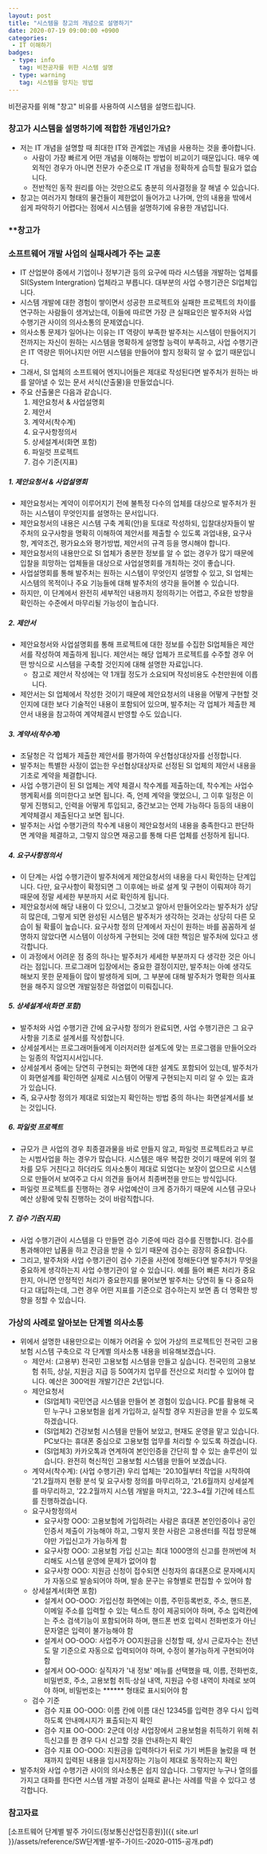 ```yaml
---
layout: post
title: "시스템을 창고의 개념으로 설명하기"
date: 2020-07-19 09:00:00 +0900
categories: 
 - IT 이해하기
badges:
 - type: info
   tag: 비전공자를 위한 시스템 설명
 - type: warning
   tag: 시스템을 망치는 방법
---
```


비전공자를 위해 "창고" 비유를 사용하여 시스템을 설명드립니다.

<!--more-->

### **창고가 시스템을 설명하기에 적합한 개념인가요?**
- 저는 IT 개념을 설명할 때 최대한 IT와 관계없는 개념을 사용하는 것을 좋아합니다.
  - 사람이 가장 빠르게 어떤 개념을 이해하는 방법이 비교이기 때문입니다. 매우 예외적인 경우가 아니면 전문가 수준으로 IT 개념을 정확하게 습득할 필요가 없습니다.
  - 전반적인 동작 원리를 아는 것만으로도 충분히 의사결정을 잘 해낼 수 있습니다.
- 창고는 여러가지 형태의 물건들이 제한없이 들어가고 나가며, 안의 내용을 밖에서 쉽게 파악하기 어렵다는 점에서 시스템을 설명하기에 유용한 개념입니다.

### **창고가 

### **소프트웨어 개발 사업의 실패사례가 주는 교훈**
- IT 산업분야 중에서 기업이나 정부기관 등의 요구에 따라 시스템을 개발하는 업체를 SI(System Intergration) 업체라고 부릅니다. 대부분의 사업 수행기관은 SI업체입니다.
- 시스템 개발에 대한 경험이 쌓이면서 성공한 프로젝트와 실패한 프로젝트의 차이를 연구하는 사람들이 생겨났는데, 이들에 따르면 가장 큰 실패요인은 발주처와 사업 수행기관 사이의 의사소통의 문제였습니다.
- 의사소통 문제가 일어나는 이유는 IT 역량이 부족한 발주처는 시스템이 만들어지기 전까지는 자신이 원하는 시스템을 명확하게 설명할 능력이 부족하고, 사업 수행기관은 IT 역량은 뛰어나지만 어떤 시스템을 만들어야 할지 정확히 알 수 없기 때문입니다.
- 그래서, SI 업체의 소프트웨어 엔지니어들은 제대로 작성된다면 발주처가 원하는 바를 알아낼 수 있는 문서 서식(산출물)을 만들었습니다.
- 주요 산출물은 다음과 같습니다.
  1. 제안요청서 & 사업설명회
  2. 제안서
  3. 계약서(착수계)
  4. 요구사항정의서
  5. 상세설계서(화면 포함)
  6. 파일럿 프로젝트
  7. 검수 기준(지표)

##### **1. 제안요청서 & 사업설명회**
- 제안요청서는 계약이 이루어지기 전에 불특정 다수의 업체를 대상으로 발주처가 원하는 시스템이 무엇인지를 설명하는 문서입니다.
- 제안요청서의 내용은 시스템 구축 계획(안)을 토대로 작성하되, 입찰대상자들이 발주처의 요구사항을 명확히 이해하여 제안서를 제출할 수 있도록 과업내용, 요구사항, 계약조건, 평가요소와 평가방법, 제안서의 규격 등을 명시해야 합니다.
- 제안요청서의 내용만으로 SI 업체가 충분한 정보를 알 수 없는 경우가 많기 때문에 입찰을 희망하는 업체들을 대상으로 사업설명회를 개최하는 것이 좋습니다.
- 사업설명회를 통해 발주처는 원하는 시스템이 무엇인지 설명할 수 있고, SI 업체는 시스템의 목적이나 주요 기능들에 대해 발주처의 생각을 들어볼 수 있습니다.
- 하지만, 이 단계에서 완전히 세부적인 내용까지 정의하기는 어렵고, 주요한 방향을 확인하는 수준에서 마무리될 가능성이 높습니다.

##### **2. 제안서**
- 제안요청서와 사업설명회를 통해 프로젝트에 대한 정보를 수집한 SI업체들은 제안서를 작성하여 제출하게 됩니다. 제안서는 해당 업체가 프로젝트를 수주할 경우 어떤 방식으로 시스템을 구축할 것인지에 대해 설명한 자료입니다.
  - 참고로 제안서 작성에는 약 1개월 정도가 소요되며 작성비용도 수천만원에 이릅니다.
- 제안서는 SI 업체에서 작성한 것이기 때문에 제안요청서의 내용을 어떻게 구현할 것인지에 대한 보다 기술적인 내용이 포함되어 있으며, 발주처는 각 업체가 제출한 제안서 내용을 참고하여 계약체결시 반영할 수도 있습니다.

##### **3. 계약서(착수계)**
- 조달청은 각 업체가 제출한 제안서를 평가하여 우선협상대상자를 선정합니다.
- 발주처는 특별한 사정이 없는한 우선협상대상자로 선정된 SI 업체의 제안서 내용을 기초로 계약을 체결합니다.
- 사업 수행기관이 된 SI 업체는 계약 체결시 착수계를 제출하는데, 착수계는 사업수행계획서를 의미한다고 보면 됩니다. 즉, 언제 계약을 맺었으니, 그 이후 일정은 이렇게 진행되고, 인력을 어떻게 투입되고, 중간보고는 언제 가능하다 등등의 내용이 계약체결시 제출된다고 보면 됩니다.
- 발주처는 사업 수행기관의 착수계 내용이 제안요청서의 내용을 충족한다고 판단하면 계약을 체결하고, 그렇지 않으면 재공고를 통해 다른 업체를 선정하게 됩니다.

##### **4. 요구사항정의서**
- 이 단계는 사업 수행기관이 발주처에게 제안요청서의 내용을 다시 확인하는 단계입니다. 다만, 요구사항이 확정되면 그 이후에는 바로 설계 및 구현이 이뤄져야 하기 때문에 정말 세세한 부분까지 서로 확인하게 됩니다. 
- 제안요청서에 해당 내용이 다 있으니, 그것보고 알아서 만들어오라는 발주처가 상당히 많은데, 그렇게 되면 완성된 시스템은 발주처가 생각하는 것과는 상당히 다른 모습이 될 확률이 높습니다. 요구사항 정의 단계에서 자신이 원하는 바를 꼼꼼하게 설명하지 않았다면 시스템이 이상하게 구현되는 것에 대한 책임은 발주처에 있다고 생각합니다.
- 이 과정에서 어려운 점 중의 하나는 발주처가 세세한 부분까지 다 생각한 것은 아니라는 점입니다. 프로그래머 입장에서는 중요한 결정이지만, 발주처는 아예 생각도 해보지 못한 문제들이 많이 발생하게 되며, 그 부분에 대해 발주처가 명확한 의사표현을 해주지 않으면 개발일정은 하염없이 미뤄집니다.

##### **5. 상세설계서(화면 포함)**
- 발주처와 사업 수행기관 간에 요구사항 정의가 완료되면, 사업 수행기관은 그 요구사항을 기초로 설계서를 작성합니다.
- 상세설계서는 프로그래머들에게 이러저러한 설계도에 맞는 프로그램을 만들어오라는 일종의 작업지시서입니다.
- 상세설계서 중에는 당연히 구현되는 화면에 대한 설계도 포함되어 있는데, 발주처가 이 화면설계를 확인하면 실제로 시스템이 어떻게 구현되는지 미리 알 수 있는 효과가 있습니다.
- 즉, 요구사항 정의가 제대로 되었는지 확인하는 방법 중의 하나는 화면설계서를 보는 것입니다.

##### **6. 파일럿 프로젝트**
- 규모가 큰 사업의 경우 최종결과물을 바로 만들지 않고, 파일럿 프로젝트라고 부르는 시범사업을 하는 경우가 많습니다. 시스템은 매우 복잡한 것이기 때문에 위의 절차를 모두 거친다고 하더라도 의사소통이 제대로 되었다는 보장이 없으므로 시스템으로 만들어서 보여주고 다시 의견을 들어서 최종버전을 만드는 방식입니다.
- 파일럿 프로젝트를 진행하는 경우 사업예산이 크게 증가하기 때문에 시스템 규모나 예산 상황에 맞춰 진행하는 것이 바람직합니다.

##### **7. 검수 기준(지표)**
- 사업 수행기관이 시스템을 다 만들면 검수 기준에 따라 검수를 진행합니다. 검수를 통과해야만 납품을 하고 잔금을 받을 수 있기 때문에 검수는 굉장히 중요합니다.
- 그리고, 발주처와 사업 수행기관이 검수 기준을 사전에 정해둔다면 발주처가 무엇을 중요하게 생각하는지 사업 수행기관이 알 수 있습니다. 예를 들어 빠른 처리가 중요한지, 아니면 안정적인 처리가 중요한지를 물어보면 발주처는 당연히 둘 다 중요하다고 대답하는데, 그런 경우 어떤 지표를 기준으로 검수하는지 보면 좀 더 명확한 방향을 정할 수 있습니다.

### **가상의 사례로 알아보는 단계별 의사소통**
- 위에서 설명한 내용만으로는 이해가 어려울 수 있어 가상의 프로젝트인 전국민 고용보험 시스템 구축으로 각 단계별 의사소통 내용을 비유해보겠습니다.
  - 제안서: (고용부) 전국민 고용보험 시스템을 만들고 싶습니다. 전국민의 고용보험 취득, 상실, 지원금 지급 등 50여가지 업무를 전산으로 처리할 수 있어야 합니다. 예산은 300억원 개발기간은 2년입니다.
  - 제안요청서
    - (SI업체1) 국민연금 시스템을 만들어 본 경험이 있습니다. PC를 활용해 국민 누구나 고용보험을 쉽게 가입하고, 실직할 경우 지원금을 받을 수 있도록 하겠습니다.
    - (SI업체2) 건강보험 시스템을 만들어 보았고, 현재도 운영을 맡고 있습니다. PC보다는 휴대폰 중심으로 고용보험 업무를 처리할 수 있도록 하겠습니다. 
    - (SI업체3) 카카오톡과 연계하여 본인인증을 간단히 할 수 있는 솔루션이 있습니다. 완전히 혁신적인 고용보험 시스템을 만들어 보겠습니다.
  - 계약서(착수계): (사업 수행기관) 우리 업체는 '20.10월부터 작업을 시작하여 '21.2월까지 현황 분석 및 요구사항 정의를 마무리하고, '21.6월까지 상세설계를 마무리하고, '22.2월까지 시스템 개발을 마치고, '22.3~4월 기간에 테스트를 진행하겠습니다.
  - 요구사항정의서
    - 요구사항 OOO: 고용보험에 가입하려는 사람은 휴대폰 본인인증이나 공인인증서 제출이 가능해야 하고, 그렇지 못한 사람은 고용센터를 직접 방문해야만 가입신고가 가능하게 함
    - 요구사항 OOO: 고용보험 가입 신고는 최대 1000명의 신고를 한꺼번에 처리해도 시스템 운영에 문제가 없어야 함
    - 요구사항 OOO: 지원금 신청이 접수되면 신청자의 휴대폰으로 문자메시지가 자동으로 발송되어야 하며, 발송 문구는 유형별로 편집할 수 있어야 함
  - 상세설계서(화면 포함)
    - 설계서 OO-OOO: 가입신청 화면에는 이름, 주민등록번호, 주소, 핸드폰, 이메일 주소를 입력할 수 있는 텍스트 창이 제공되어야 하며, 주소 입력칸에는 주소 검색기능이 포함되어햐 하며, 핸드폰 번호 입력시 전화번호가 아닌 문자열은 입력이 불가능해야 함
    - 설계서 OO-OOO: 사업주가 OO지원금을 신청할 때, 상시 근로자수는 전년도 말 기준으로 자동으로 입력되어야 하며, 수정이 불가능하게 구현되어야 함
    - 설계서 OO-OOO: 실직자가 '내 정보' 메뉴를 선택했을 때, 이름, 전화번호, 비밀번호, 주소, 고용보험 취득·상실 내역, 지원금 수령 내역이 차례로 보여야 하며, 비밀번호는 ****** 형태로 표시되어야 함
  - 검수 기준
    - 검수 지표 OO-OOO: 이름 칸에 이름 대신 12345를 입력한 경우 다시 입력하도록 안내메시지가 표출되는지 확인
    - 검수 지표 OO-OOO: 2군데 이상 사업장에서 고용보험을 취득하기 위해 취득신고를 한 경우 다시 신고할 것을 안내하는지 확인
    - 검수 지표 OO-OOO: 지원금을 입력하다가 뒤로 가기 버튼을 눌렀을 때 현재까지 입력된 내용을 임시저장하는 기능이 제대로 동작하는지 확인
- 발주처와 사업 수행기관 사이의 의사소통은 쉽지 않습니다. 그렇지만 누구나 열의를 가지고 대화를 한다면 시스템 개발 과정이 실패로 끝나는 사례를 막을 수 있다고 생각합니다.

### **참고자료**
[소프트웨어 단계별 발주 가이드(정보통신산업진흥원)]({{ site.url }}/assets/reference/SW단계별-발주-가이드-2020-0115-공개.pdf)
